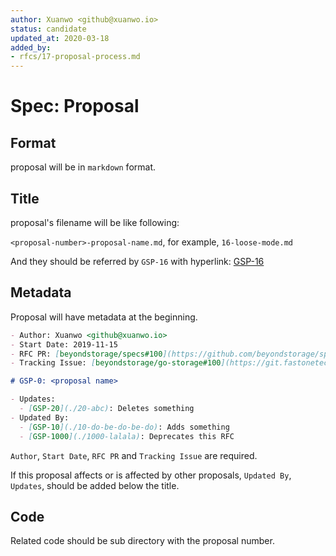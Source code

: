```yaml
---
author: Xuanwo <github@xuanwo.io>
status: candidate
updated_at: 2020-03-18
added_by:
- rfcs/17-proposal-process.md
---
```


# Spec: Proposal

## Format

proposal will be in `markdown` format.

## Title

proposal's filename will be like following:

`<proposal-number>-proposal-name.md`, for example, `16-loose-mode.md`

And they should be referred by `GSP-16` with hyperlink: [GSP-16]

## Metadata

Proposal will have metadata at the beginning.

```markdown
- Author: Xuanwo <github@xuanwo.io>
- Start Date: 2019-11-15
- RFC PR: [beyondstorage/specs#100](https://github.com/beyondstorage/specs/issues/100)
- Tracking Issue: [beyondstorage/go-storage#100](https://git.fastonetech.com/fastone/go-storage/issues/100)

# GSP-0: <proposal name>

- Updates:
  - [GSP-20](./20-abc): Deletes something
- Updated By: 
  - [GSP-10](./10-do-be-do-be-do): Adds something
  - [GSP-1000](./1000-lalala): Deprecates this RFC
```

`Author`, `Start Date`, `RFC PR` and `Tracking Issue` are required.

If this proposal affects or is affected by other proposals, `Updated By`, `Updates`, should be added below the title.

## Code

Related code should be sub directory with the proposal number.

[GSP-16]: ../rfcs/16-loose-mode.md